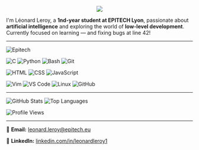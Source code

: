 <p align="center">
    <a href="https://github.com/DenverCoder1/readme-typing-svg">
        <img
            src="https://readme-typing-svg.demolab.com/?lines=EPITECH%20Student&font=Fira%20Code&center=true&width=440&height=45&color=f75c7e&vCenter=true&pause=1000&size=22"
        />
    </a>
</p>

I'm Léonard Leroy, a **1nd-year student at EPITECH Lyon**, passionate about **artificial intelligence** and exploring the world of **low-level development**.  
Currently focused on learning — and fixing bugs at line 42!

---
![Epitech](https://img.shields.io/badge/Epitech-3457A5?style=for-the-badge&logo=epitech&logoColor=white)

![C](https://img.shields.io/badge/C-%2300599C.svg?style=flat&logo=c&logoColor=white)
![Python](https://img.shields.io/badge/Python-%2314354C.svg?style=flat&logo=python&logoColor=white)
![Bash](https://img.shields.io/badge/Bash-%234EAA25.svg?style=flat&logo=gnubash&logoColor=white)
![Git](https://img.shields.io/badge/Git-%23F05033.svg?style=flat&logo=git&logoColor=white)

![HTML](https://img.shields.io/badge/HTML-%23E34F26.svg?style=flat&logo=html5&logoColor=white)
![CSS](https://img.shields.io/badge/CSS-%231572B6.svg?style=flat&logo=css3&logoColor=white)
![JavaScript](https://img.shields.io/badge/JavaScript-%23F7DF1E.svg?style=flat&logo=javascript&logoColor=black)

![Vim](https://img.shields.io/badge/Vim-%2311AB00.svg?style=flat&logo=vim&logoColor=white)
![VS Code](https://img.shields.io/badge/VS%20Code-%23007ACC.svg?style=flat&logo=visual-studio-code&logoColor=white)
![Linux](https://img.shields.io/badge/Linux-%23FCC624.svg?style=flat&logo=linux&logoColor=black)
![GitHub](https://img.shields.io/badge/GitHub-%23121011.svg?style=flat&logo=github&logoColor=white)

---

![GitHub Stats](https://github-readme-stats.vercel.app/api?username=LeonardLeroy&show_icons=true&theme=radical&cache_seconds=1800)
![Top Languages](https://github-readme-stats.vercel.app/api/top-langs/?username=LeonardLeroy&layout=compact&theme=radical&cache_seconds=1800)

![Profile Views](https://komarev.com/ghpvc/?username=LeonardLeroy&color=blueviolet&style=flat)

---

📧 **Email:**  [leonard.leroy@epitech.eu](mailto:leonard.leroy@epitech.eu)

💼 **LinkedIn:**  [linkedin.com/in/leonardleroy1](https://www.linkedin.com/in/leonardleroy1)
